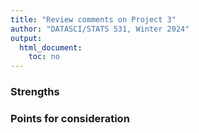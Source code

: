 ```yaml
---
title: "Review comments on Project 3"
author: "DATASCI/STATS 531, Winter 2024"
output:
  html_document:
    toc: no
---
```


### Strengths



### Points for consideration

